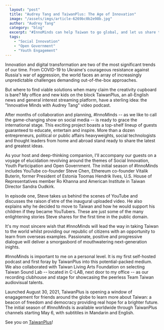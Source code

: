 ```yaml
---
  layout: "post"
  title: "Audrey Tang and TaiwanPlus: The Age of Innovation"
  image: "/assets/imgs/article-6269bc0b2e98b.jpg"
  author: "Audrey Tang"
  category: "blog"
  excerpt: "#InnoMinds can help Taiwan to go global, and let us share these precious experiences with the world."
  tags: 
    - "Social Innovation"
    - "Open Government"
    - "Youth Engagement"
---
```



Innovation and digital transformation are two of the most significant trends of our time. From COVID-19 to Ukraine's courageous resistance against Russia's war of aggression, the world faces an array of increasingly unpredictable challenges demanding out-of-the-box approaches.

But where to find viable solutions when many claim the creativity cupboard is bare? My office and new kids on the block TaiwanPlus, an all-English news and general interest streaming platform, have a sterling idea: the "Innovative Minds with Audrey Tang" video podcast.

After months of collaboration and planning, #InnoMinds -- as we like to call the game-changing show on social media -- is ready to grace the international stage. This exciting project boasts a top-shelf lineup of guests guaranteed to educate, entertain and inspire. More than a dozen entrepreneurs, political or public affairs heavyweights, social technologists and thought leaders from home and abroad stand ready to share the latest and greatest ideas.

As your host and deep-thinking companion, I'll accompany our guests on a voyage of elucidation revolving around the themes of Social Innovation, Youth Participation and Open Government. The initial season of #InnoMinds includes YouTube co-founder Steve Chen, Ethereum co-founder Vitalik Buterin, former President of Estonia Toomas Hendrik Ilves, U.S. House of Representatives member Ro Khanna and American Institute in Taiwan Director Sandra Oudkirk.

In episode one, Steve takes us behind the scenes of YouTube and discusses the raison d'etre of the inaugural uploaded video. He also explains why he decided to move to Taiwan and how he would support his children if they became YouTubers. These are just some of the many enlightening stories Steve shares for the first time in the public domain.

It's my most sincere wish that #InnoMinds will lead the way in taking Taiwan to the world whilst providing our republic of citizens with an opportunity to learn from overseas examples. Passionate, positive and progressive dialogue will deliver a smorgasbord of mouthwatering next-generation inights.

#InnoMinds is important to me on a personal level. It is my first self-hosted podcast and first foray by TaiwanPlus into this potential-packed medium. We also collaborated with Taiwan Living Arts Foundation on selecting Taiwan Sound Lab -- located in C-LAB, next door to my office -- as our recording clubhouse and stage for showcasing the peerless Team Taiwan audiovisual talents.

Launched August 30, 2021, TaiwanPlus is opening a window of enagagement for friends around the globe to learn more about Taiwan: a beacon of freedom and democracy providing real hope for a brighter future. The initial season of #InnoMinds is available worldwide through TaiwanPlus channels starting May 6, with subtitiles in Mandarin and English.

See you on [TaiwanPlus](https://www.taiwanplus.com/)!

